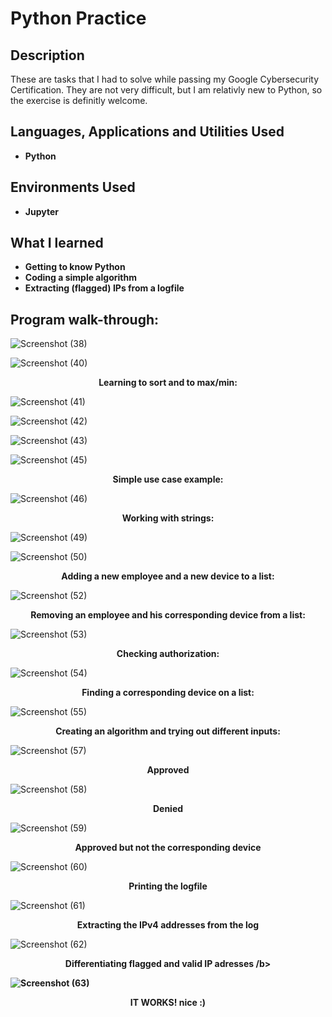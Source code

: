 <h1>Python Practice</h1>



<h2>Description</h2>
These are tasks that I had to solve while passing my Google Cybersecurity Certification. They are not very difficult, but I am relativly new to Python, so the exercise is definitly welcome. 
<br />


<h2>Languages, Applications and Utilities Used</h2>

- <b>Python</b>


<h2>Environments Used </h2>

- <b>Jupyter</b> 
  
<h2>What I learned</h2>

- <b>Getting to know Python</b>
- <b>Coding a simple algorithm</b>
- <b>Extracting (flagged) IPs from a logfile</b>

<h2>Program walk-through:</h2> 

![Screenshot (38)](https://github.com/ArtyWatts/Python-Practice/assets/141881183/1b223628-1ec9-4be6-b648-b9b20bee1a8c)

![Screenshot (40)](https://github.com/ArtyWatts/Python-Practice/assets/141881183/67405de1-f658-4fcd-aa82-9b349c74bffc)

<p align="center"> 
 <b>Learning to sort and to max/min:</b>

![Screenshot (41)](https://github.com/ArtyWatts/Python-Practice/assets/141881183/2f4ef622-e415-4f76-b325-a26a76ef64fb)

![Screenshot (42)](https://github.com/ArtyWatts/Python-Practice/assets/141881183/a7e5f378-5676-450f-aaa5-b768d09c9b85)

![Screenshot (43)](https://github.com/ArtyWatts/Python-Practice/assets/141881183/5d6a901c-8f53-41fc-905c-be910281ae02)

![Screenshot (45)](https://github.com/ArtyWatts/Python-Practice/assets/141881183/1a07db03-432c-481a-9836-4a1201272142)

<p align="center"> 
 <b>Simple use case example:</b>

![Screenshot (46)](https://github.com/ArtyWatts/Python-Practice/assets/141881183/1eeca348-11a3-48c0-99f1-2d0c79d9c22b)

<p align="center"> 
 <b>Working with strings:</b>

![Screenshot (49)](https://github.com/ArtyWatts/Python-Practice/assets/141881183/ac3e07a7-23e4-4a2f-ad27-bd85bf49f7f3)

![Screenshot (50)](https://github.com/ArtyWatts/Python-Practice/assets/141881183/a93c4503-0c25-499a-b5ca-2b1aa73dfb87)


 <p align="center"> 
 <b>Adding a new employee and a new device to a list:</b>

![Screenshot (52)](https://github.com/ArtyWatts/Python-Practice/assets/141881183/005a1285-ae3d-46a4-b198-3ac92cc03512)

<p align="center"> 
 <b>Removing an employee and his corresponding device from a list:</b>

![Screenshot (53)](https://github.com/ArtyWatts/Python-Practice/assets/141881183/0e615551-6ede-4c94-822b-d8e1016661c4)


<p align="center"> 
 <b>Checking authorization:</b>
 
![Screenshot (54)](https://github.com/ArtyWatts/Python-Practice/assets/141881183/778cddaf-c7de-4308-a5f0-b6cf867b0752)

<p align="center"> 
 <b>Finding a corresponding device on a list:</b>
  
![Screenshot (55)](https://github.com/ArtyWatts/Python-Practice/assets/141881183/46ab9250-bcfd-4245-b30b-45d5f33b41bc)

<p align="center"> 
 <b>Creating an algorithm and trying out different inputs:</b>

 ![Screenshot (57)](https://github.com/ArtyWatts/Python-Practice/assets/141881183/9edb9329-443e-4315-8d0b-204e20ac4f00)

<p align="center"> 
 <b>Approved</b>
  
 ![Screenshot (58)](https://github.com/ArtyWatts/Python-Practice/assets/141881183/2455e96a-c59c-464d-9bb7-c189e1d64e53)

 <p align="center"> 
 <b>Denied</b>

 ![Screenshot (59)](https://github.com/ArtyWatts/Python-Practice/assets/141881183/854185b4-3ffd-4869-9961-2d7e5cf86e0e)

<p align="center"> 
 <b>Approved but not the corresponding device</b>
  
 ![Screenshot (60)](https://github.com/ArtyWatts/Python-Practice/assets/141881183/8119a7ab-2393-4b47-b73a-df8f947dc1fe)

<p align="center"> 
 <b>Printing the logfile</b>

![Screenshot (61)](https://github.com/ArtyWatts/Python-Practice/assets/141881183/7ff112b8-37c7-42ef-ba70-1475129e4d62)

<p align="center"> 
 <b>Extracting the IPv4 addresses from the log</b>

![Screenshot (62)](https://github.com/ArtyWatts/Python-Practice/assets/141881183/6f71f806-66a0-4aa7-baa4-886e21517525)

<p align="center"> 
 <b>Differentiating flagged and valid IP adresses /b>

![Screenshot (63)](https://github.com/ArtyWatts/Python-Practice/assets/141881183/92d84f06-8e59-4fc7-836f-1da375d1f095)

 
 <p align="center"> 
 <b>IT WORKS! nice :)</b>

 

